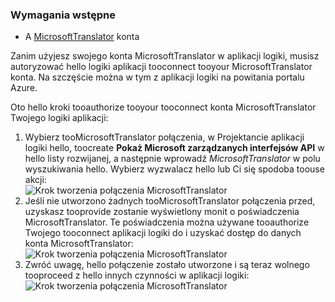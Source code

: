 ### <a name="prerequisites"></a>Wymagania wstępne
* A [MicrosoftTranslator](https://www.microsoft.com/translator) konta  

Zanim użyjesz swojego konta MicrosoftTranslator w aplikacji logiki, musisz autoryzować hello logiki aplikacji tooconnect tooyour MicrosoftTranslator konta. Na szczęście można w tym z aplikacji logiki na powitania portalu Azure.  

Oto hello kroki tooauthorize tooyour tooconnect konta MicrosoftTranslator Twojego logiki aplikacji:  

1. Wybierz tooMicrosoftTranslator połączenia, w Projektancie aplikacji logiki hello, toocreate **Pokaż Microsoft zarządzanych interfejsów API** w hello listy rozwijanej, a następnie wprowadź *MicrosoftTranslator* w polu wyszukiwania hello. Wybierz wyzwalacz hello lub Ci się spodoba toouse akcji:  
   ![Krok tworzenia połączenia MicrosoftTranslator](./media/connectors-create-api-microsofttranslator/microsofttranslator-1.png)  
2. Jeśli nie utworzono żadnych tooMicrosoftTranslator połączenia przed, uzyskasz tooprovide zostanie wyświetlony monit o poświadczenia MicrosoftTranslator. Te poświadczenia można używane tooauthorize Twojego tooconnect aplikacji logiki do i uzyskać dostęp do danych konta MicrosoftTranslator:  
   ![Krok tworzenia połączenia MicrosoftTranslator](./media/connectors-create-api-microsofttranslator/microsofttranslator-2.png)  
3. Zwróć uwagę, hello połączenie zostało utworzone i są teraz wolnego tooproceed z hello innych czynności w aplikacji logiki:  
   ![Krok tworzenia połączenia MicrosoftTranslator](./media/connectors-create-api-microsofttranslator/microsofttranslator-3.png)  

